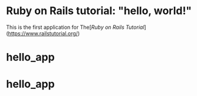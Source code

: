 # Ruby on Rails tutorial: "hello, world!"
This is the first application for
The[*Ruby on Rails Tutorial*] (https://www.railstutorial.org/)
# hello_app
# hello_app
